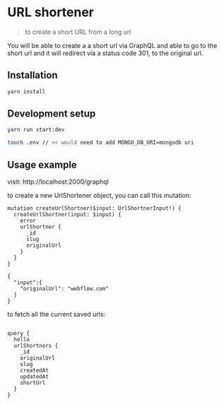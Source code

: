 # URL shortener 
> to create a short URL from a long url

You will be able to create a a short url via GraphQL and able to go to the short url and it will redirect via a status code 301, to the original url.

## Installation
```sh
yarn install
```

## Development setup

```sh
yarn run start:dev

touch .env // << would need to add MONGO_DB_URI=mongodb uri
```

## Usage example

visit: http://localhost:2000/graphql

to create a new UrlShortener object, you can call this mutation: 
```gql
mutation createUrlShortner($input: UrlShortnerInput!) {
  createUrlShortner(input: $input) {
    error
    urlShortner {
      _id
      slug
      originalUrl
    }
  }
}

{
  "input":{
    "originalUrl": "webflow.com" 
  }
}
```

to fetch all the current saved urls:
```gql

query {
  hello
  urlShortners {
    _id
    originalUrl
    slug
    createdAt
    updatedAt
    shortUrl
  }
}
```
